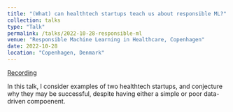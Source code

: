 ```yaml
---
title: "(What) can healthtech startups teach us about responsible ML?"
collection: talks
type: "Talk"
permalink: /talks/2022-10-28-responsible-ml
venue: "Responsible Machine Learning in Healthcare, Copenhagen"
date: 2022-10-28
location: "Copenhagen, Denmark"
---
```


[Recording](https://raw.githubusercontent.com/responsibleML4healthcare/responsibleml4healthcare.github.io/master/slides/David%20Wong%20-%20(What)%20can%20healthtech%20teach%20us%20about%20responsible%20AI.pdf)

In this talk, I consider examples of two healthtech startups, and conjecture why they
may be successful, despite having either a simple or poor data-driven compoenent.
